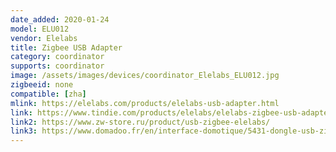 ```yaml
---
date_added: 2020-01-24
model: ELU012
vendor: Elelabs
title: Zigbee USB Adapter
category: coordinator
supports: coordinator
image: /assets/images/devices/coordinator_Elelabs_ELU012.jpg
zigbeeid: none
compatible: [zha]
mlink: https://elelabs.com/products/elelabs-usb-adapter.html
link: https://www.tindie.com/products/elelabs/elelabs-zigbee-usb-adapter/
link2: https://www.zw-store.ru/product/usb-zigbee-elelabs/
link3: https://www.domadoo.fr/en/interface-domotique/5431-dongle-usb-zigbee-chipset-efr32mg13-4251295701554.html
---
```

